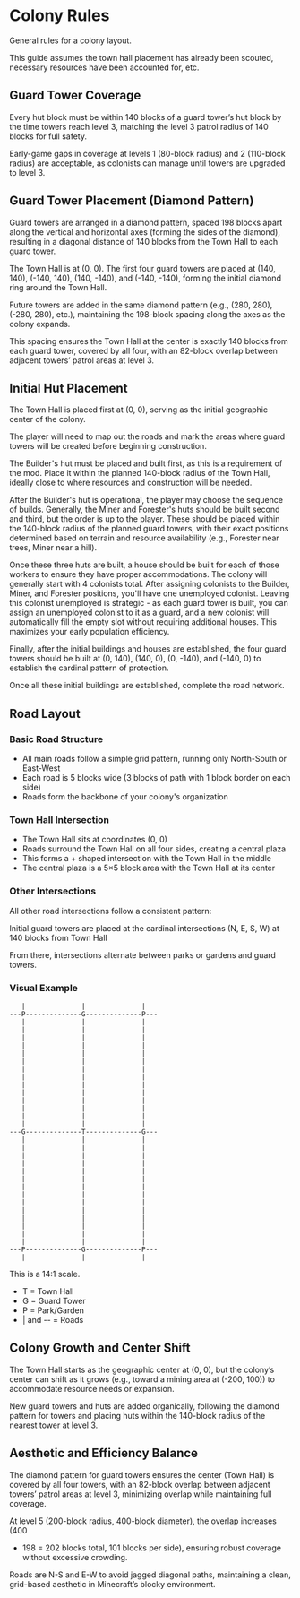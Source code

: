 # Colony Rules

General rules for a colony layout.

This guide assumes the town hall placement has already been scouted, necessary
resources have been accounted for, etc.

## Guard Tower Coverage

Every hut block must be within 140 blocks of a guard tower’s hut block by the
time towers reach level 3, matching the level 3 patrol radius of 140 blocks
for full safety.

Early-game gaps in coverage at levels 1 (80-block radius) and 2 (110-block
radius) are acceptable, as colonists can manage until towers are upgraded to
level 3.

## Guard Tower Placement (Diamond Pattern)

Guard towers are arranged in a diamond pattern, spaced 198 blocks apart along
the vertical and horizontal axes (forming the sides of the diamond), resulting
in a diagonal distance of 140 blocks from the Town Hall to each guard tower.

The Town Hall is at (0, 0). The first four guard towers are placed at (140,
140), (-140, 140), (140, -140), and (-140, -140), forming the initial diamond
ring around the Town Hall.

Future towers are added in the same diamond pattern (e.g., (280, 280), (-280,
280), etc.), maintaining the 198-block spacing along the axes as the colony
expands.

This spacing ensures the Town Hall at the center is exactly 140 blocks from
each guard tower, covered by all four, with an 82-block overlap between
adjacent towers’ patrol areas at level 3.

## Initial Hut Placement

The Town Hall is placed first at (0, 0), serving as the initial geographic
center of the colony.

The player will need to map out the roads and mark the areas where guard
towers will be created before beginning construction.

The Builder's hut must be placed and built first, as this is a requirement of
the mod. Place it within the planned 140-block radius of the Town Hall, ideally
close to where resources and construction will be needed.

After the Builder's hut is operational, the player may choose the sequence of
builds.  Generally, the Miner and Forester's huts should be built second and
third, but the order is up to the player. These should be placed within the
140-block radius of the planned guard towers, with their exact positions
determined based on terrain and resource availability (e.g., Forester near
trees, Miner near a hill).

Once these three huts are built, a house should be built for each of those
workers to ensure they have proper accommodations. The colony will generally start
with 4 colonists total. After assigning colonists to the Builder, Miner, and Forester
positions, you'll have one unemployed colonist. Leaving this colonist unemployed
is strategic - as each guard tower is built, you can assign an unemployed colonist
to it as a guard, and a new colonist will automatically fill the empty slot without
requiring additional houses. This maximizes your early population efficiency.

Finally, after the initial buildings and houses are established, the four
guard towers should be built at (0, 140), (140, 0), (0, -140), and (-140, 0)
to establish the cardinal pattern of protection.

Once all these initial buildings are established, complete the road network.

## Road Layout

### Basic Road Structure

- All main roads follow a simple grid pattern, running only North-South or East-West
- Each road is 5 blocks wide (3 blocks of path with 1 block border on each side)
- Roads form the backbone of your colony's organization

### Town Hall Intersection

- The Town Hall sits at coordinates (0, 0)
- Roads surround the Town Hall on all four sides, creating a central plaza
- This forms a + shaped intersection with the Town Hall in the middle
- The central plaza is a 5×5 block area with the Town Hall at its center

### Other Intersections

All other road intersections follow a consistent pattern:

Initial guard towers are placed at the cardinal intersections (N, E, S, W) at
140 blocks from Town Hall

From there, intersections alternate between parks or gardens and guard towers.

### Visual Example

```
   |              |              |
---P--------------G--------------P---
   |              |              |
   |              |              |
   |              |              |
   |              |              |
   |              |              |
   |              |              |
   |              |              |
   |              |              |
   |              |              |
   |              |              |
   |              |              |
   |              |              |
   |              |              |
   |              |              |
---G--------------T--------------G---
   |              |              |
   |              |              |
   |              |              |
   |              |              |
   |              |              |
   |              |              |
   |              |              |
   |              |              |
   |              |              |
   |              |              |
   |              |              |
   |              |              |
   |              |              |
   |              |              |
---P--------------G--------------P---
   |              |              |
```

This is a 14:1 scale.

- T = Town Hall
- G = Guard Tower
- P = Park/Garden
- | and -- = Roads

## Colony Growth and Center Shift

The Town Hall starts as the geographic center at (0, 0), but the colony’s
center can shift as it grows (e.g., toward a mining area at (-200, 100)) to
accommodate resource needs or expansion.

New guard towers and huts are added organically, following the diamond pattern
for towers and placing huts within the 140-block radius of the nearest tower
at level 3.

## Aesthetic and Efficiency Balance

The diamond pattern for guard towers ensures the center (Town Hall) is covered
by all four towers, with an 82-block overlap between adjacent towers’ patrol
areas at level 3, minimizing overlap while maintaining full coverage.

At level 5 (200-block radius, 400-block diameter), the overlap increases (400
- 198 = 202 blocks total, 101 blocks per side), ensuring robust coverage
without excessive crowding.

Roads are N-S and E-W to avoid jagged diagonal paths, maintaining a clean,
grid-based aesthetic in Minecraft’s blocky environment.
